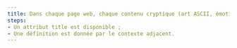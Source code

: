 ```yaml
---
title: Dans chaque page web, chaque contenu cryptique (art ASCII, émoticône, syntaxe cryptique) vérifie-t-il une de ces conditions ?
steps:
- Un attribut title est disponible ;
- Une définition est donnée par le contexte adjacent.
---
```


